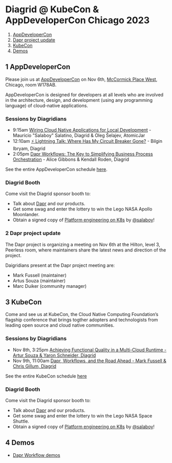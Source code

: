 # Diagrid @ KubeCon & AppDeveloperCon Chicago 2023

1. [AppDeveloperCon](#1-appdevelopercon)
2. [Dapr project update](#2-dapr-project-update)
3. [KubeCon](#3-kubecon)
4. [Demos](#4-demos)

## 1 AppDeveloperCon
Please join us at [AppDeveloperCon](https://events.linuxfoundation.org/kubecon-cloudnativecon-north-america/co-located-events/appdevelopercon/) on Nov 6th, [McCormick Place West](https://www.mccormickplace.com/), Chicago, room W178AB.

AppDeveloperCon is designed for developers at all levels who are involved in the architecture, design, and development (using any programming language) of cloud-native applications.

### Sessions by Diagridians

- 9:15am [Wiring Cloud Native Applications for Local Development](https://colocatedeventsna2023.sched.com/event/1Rj0t/wiring-cloud-native-applications-for-local-development-mauricio-salaboy-salatino-diagrid-oleg-selajev-atomicjar) - Mauricio "Salaboy" Salatino, Diagrid & Oleg Šelajev, AtomicJar
- 12:10am [⚡ Lightning Talk: Where Has My Circuit Breaker Gone?](https://colocatedeventsna2023.sched.com/event/1Rj3Z/cl-lightning-talk-where-has-my-circuit-breaker-gone-bilgin-ibryam-diagrid) - Bilgin Ibryam, Diagrid
- 2:05pm [Dapr Workflows: The Key to Simplifying Business Process Orchestration](https://colocatedeventsna2023.sched.com/event/1Rj4d/dapr-workflows-the-key-to-simplifying-business-process-orchestration-alice-gibbons-kendall-roden-diagrid) - Alice Gibbons & Kendall Roden, Diagrid

See the entire AppDeveloperCon schedule [here](https://colocatedeventsna2023.sched.com/overview/area/AppDeveloperCon?iframe=no).

### Diagrid Booth

Come visit the Diagrid sponsor booth to:

- Talk about [Dapr](https://dapr.io) and our products.
- Get some swag and enter the lottery to win the Lego NASA Apollo Moonlander.
- Obtain a signed copy of [Platform engineering on K8s](https://www.manning.com/books/platform-engineering-on-kubernetes) by [@salaboy](https://github.com/salaboy)!

### 2 Dapr project update

The Dapr project is organizing a meeting on Nov 6th at the Hilton, level 3, Peerless room, where maintainers share the latest news and direction of the project.

Daigridians present at the Dapr project meeting are:

- Mark Fussell (maintainer)
- Artus Souza (maintainer)
- Marc Duiker (community manager)

## 3 KubeCon

Come and see us at KubeCon, the Cloud Native Computing Foundation’s flagship conference that brings togther adopters and technologists from leading open source and cloud native communities.

### Sessions by Diagridians

- Nov 8th, 3:25pm [Achieving Functional Quality in a Multi-Cloud Runtime - Artur Souza & Yaron Schneider, Diagrid
](https://kccncna2023.sched.com/event/1R2rk/achieving-functional-quality-in-a-multi-cloud-runtime-artur-souza-yaron-schneider-diagrid?iframe=no&w=100%&sidebar=yes&bg=no)
- Nov 9th, 11:00am [Dapr, Workflows, and the Road Ahead - Mark Fussell & Chris Gillum, Diagrid
](https://kccncna2023.sched.com/event/1R2ta/dapr-workflows-and-the-road-ahead-mark-fussell-chris-gillium-diagrid?iframe=no&w=100%&sidebar=yes&bg=no)

See the entire KubeCon schedule [here](https://events.linuxfoundation.org/kubecon-cloudnativecon-north-america/program/schedule/.)

### Diagrid Booth

Come visit the Diagrid sponsor booth to:

- Talk about [Dapr](https://dapr.io) and our products.
- Get some swag and enter the lottery to win the Lego NASA Space Shuttle.
- Obtain a signed copy of [Platform engineering on K8s](https://www.manning.com/books/platform-engineering-on-kubernetes) by [@salaboy](https://github.com/salaboy)!

## 4 Demos

- [Dapr Workflow demos](https://github.com/diagrid-labs/dapr-workflow-demos)

